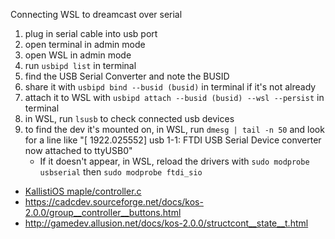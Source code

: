 

Connecting WSL to dreamcast over serial

1. plug in serial cable into usb port
2. open terminal in admin mode
3. open WSL in admin mode
4. run `usbipd list` in terminal
5. find the USB Serial Converter and note the BUSID
6. share it with `usbipd bind --busid (busid)` in terminal if it's not already
7. attach it to WSL with `usbipd attach --busid (busid) --wsl --persist` in terminal
8. in WSL, run `lsusb` to check connected usb devices
9. to find the dev it's mounted on, in WSL, run `dmesg | tail -n 50` and look for a line like "[ 1922.025552] usb 1-1: FTDI USB Serial Device converter now attached to ttyUSB0"
    * If it doesn't appear, in WSL, reload the drivers with `sudo modprobe usbserial` then `sudo modprobe ftdi_sio`


* [KallistiOS maple/controller.c](https://github.com/KallistiOS/KallistiOS/blob/50322ad313f8c46db7e1aa1391a153ae14f9f003/kernel/arch/dreamcast/hardware/maple/controller.c)
* https://cadcdev.sourceforge.net/docs/kos-2.0.0/group__controller__buttons.html
* http://gamedev.allusion.net/docs/kos-2.0.0/structcont__state__t.html